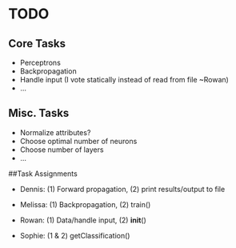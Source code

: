 # TODO

## Core Tasks
- Perceptrons
- Backpropagation
- Handle input (I vote statically instead of read from file ~Rowan)
- ...

## Misc. Tasks
- Normalize attributes?
- Choose optimal number of neurons
- Choose number of layers
- ...


##Task Assignments
- Dennis: (1) Forward propagation, (2) print results/output to file

- Melissa: (1) Backpropagation, (2) train()

- Rowan: (1) Data/handle input, (2) __init__()

- Sophie: (1 & 2) getClassification()